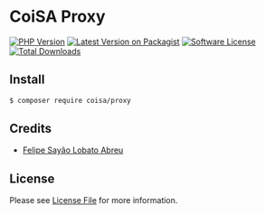 # CoiSA Proxy

[![PHP Version][ico-php]][link-packagist]
[![Latest Version on Packagist][ico-version]][link-packagist]
[![Software License][ico-license]](LICENSE)
[![Total Downloads][ico-downloads]][link-downloads]

## Install

```sh
$ composer require coisa/proxy
```

## Credits

- [Felipe Sayão Lobato Abreu][link-author]

## License

Please see [License File](LICENSE) for more information.

[ico-version]: https://img.shields.io/packagist/v/coisa/proxy.svg?style=flat-square
[ico-php]: https://img.shields.io/packagist/php-v/coisa/proxy.svg?style=flat-square
[ico-license]: https://img.shields.io/github/license/coisa/proxy.svg?style=flat-square
[ico-downloads]: https://img.shields.io/packagist/dt/coisa/proxy.svg?style=flat-square

[link-packagist]: https://packagist.org/packages/coisa/proxy
[link-downloads]: https://packagist.org/packages/coisa/proxy
[link-author]: https://github.com/coisa
